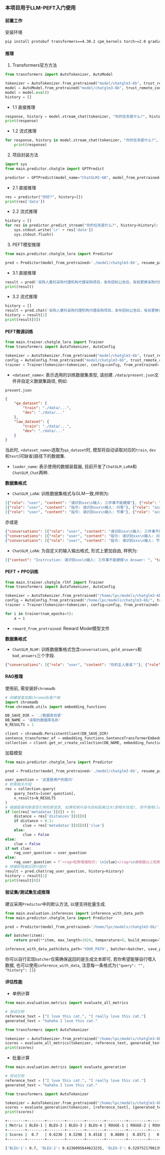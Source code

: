 ### 本项目用于LLM-PEFT入门使用

#### 前置工作

安装环境

```bash
pip install protobuf transformers==4.30.2 cpm_kernels torch>=2.0 gradio mdtex2html sentencepiece accelerate
```

#### 推理

1. Transformers官方方法

```python
from transformers import AutoTokenizer, AutoModel

tokenizer = AutoTokenizer.from_pretrained("model/chatglm3-6b", trust_remote_code=True)
model = AutoModel.from_pretrained("model/chatglm3-6b", trust_remote_code=True).half().cuda()
model = model.eval()
history = []
```

- 1.1 直接推理

```python
response, history = model.stream_chat(tokenizer, "你的任务是什么?", history=history)
print(response)
```

- 1.2 流式推理

```python
for response, history in model.stream_chat(tokenizer, "你的任务是什么?", history=history):
    print(response)
```

2. 项目封装方法

```python
import sys
from main.predictor.chatglm import GPTPredict

predictor = GPTPredict(model_name="ChatGLM2-6B", model_from_pretrained="model/chatglm3-6b")
```

- 2.1 直接推理

```python
res = predictor("你好?", history=[])
print(res['data'])
```

- 2.2 流式推理

```python
history = []
for res in predictor.predict_stream("你的任务是什么?", history=history):
    sys.stdout.write('\r' + res['data'])
    sys.stdout.flush()
```

3. PEFT模型推理

```python
from main.predictor.chatglm_lora import Predictor

pred = Predictor(model_from_pretrained='./model/chatglm3-6b', resume_path='./save_model/RAG/ChatGLM_44136')
```

- 3.1 直接推理

```python
result = pred('采购人委托采购代理机构代理采购项目，发布招标公告后，有权更换采购代理机构吗?', max_length=512)
print(result)
```

- 3.2 流式推理

```python
history = []
result = pred.chat('采购人委托采购代理机构代理采购项目，发布招标公告后，有权更换采购代理机构吗?', max_length=3000, history=history)
history = result[1]
print(result[0])
```

#### PEFT微调训练

```python
from main.trainer.chatglm_lora import Trainer
from transformers import AutoTokenizer, AutoConfig

tokenizer = AutoTokenizer.from_pretrained("model/chatglm3-6b", trust_remote_code=True)
config = AutoConfig.from_pretrained("model/chatglm3-6b", trust_remote_code=True)
trainer = Trainer(tokenizer=tokenizer, config=config, from_pretrained='./model/chatglm3-6b', loader_name='ChatGLM_Chat', data_path='<dataset_name></dataset_name>', max_length=3600, batch_size=1, task_name='<dataset_name>')
```

- `<dataset_name>`: 表示选用的训练数据集类型, 请创建`./data/present.json`文件并自定义数据集路径, 例如:

`present.json`

```json
{
    "qa_dataset": {
        "train": "./data/...",
        "dev": "./data/..."
    },
    "law_dataset": {
        "train": "./data/...",
        "dev": "./data/..."
    }
}
```

当此时, `<dataset_name>`选取为`qa_dataset`时, 模型将自动读取对应的`train`, `dev`和`test`(可缺省)路径下的数据集.

- `loader_name`: 表示使用的数据装载器, 目前开发了`ChatGLM_LoRA`和`ChatGLM_Chat`两种.

**数据集格式**

- `ChatGLM_LoRA`: 训练数据集格式与GLM一致,样例为:

```json
[{"role": "user", "content": "请识别xxx\n输入: 三件事不能硬撑"}, {"role": "assistant", "content": "好的, 答案是xxx"}]
[{"role": "user", "content": "指令: 请识别xxx\n输入: 问答"}, {"role": "assistant", "content": "好的, 答案是xxx"}]
[{"role": "user", "content": "指令: 请识别xxx\n输入: 节奏"}, {"role": "assistant", "content": "好的, 答案是xxx"}]
```

亦或是

```json
{"conversations": [{"role": "user", "content": "请识别xxx\n输入: 三件事不能硬撑"}, {"role": "assistant", "content": "好的, 答案是xxx"}]}
{"conversations": [{"role": "user", "content": "指令: 请识别xxx\n输入: 问答"}, {"role": "assistant", "content": "好的, 答案是xxx"}]}
{"conversations": [{"role": "user", "content": "指令: 请识别xxx\n输入: 节奏"}, {"role": "assistant", "content": "好的, 答案是xxx"}]}
```

- `ChatGLM_LoRA`: 为自定义的输入输出格式, 形式上更加自由, 样例为:

```json
[{"context": "Instrcution: 请识别xxx\n输入: 三件事不能硬撑\n Answer: ", "target": "好的, 答案是xxx\n"}]
```

#### PEFT + PPO训练

```python
from main.trainer.chatglm_rlhf import Trainer
from transformers import AutoTokenizer, AutoConfig

tokenizer = AutoTokenizer.from_pretrained("/home/lpc/models/chatglm3-6b/", trust_remote_code=True)
config = AutoConfig.from_pretrained("/home/lpc/models/chatglm3-6b/", trust_remote_code=True)
trainer = Trainer(tokenizer=tokenizer, config=config, from_pretrained='/home/lpc/models/chatglm3-6b/', reward_from_pretrained='/home/lpc/models/text2vec-base-chinese/', loader_name='ChatGLM_RLHF', data_path='ID', max_length=1200, batch_size=2, task_name='ID')

for i in trainer(num_epochs=5):
    a = i
```

- `reward_from_pretrained`: Reward Model模型文件

**数据集格式**

- `ChatGLM_RLHF`: 训练数据集格式包含`conversations`, `gold_answers`和`bad_answers`三个字段.

```json
{"conversations": [{"role": "user", "content": "你的主人是谁？"}, {"role": "assistant", "content": "张三是我的主人。"}], "gold_answers": ["张三是我的主人。"], "bad_answers": ["我没有主人", "我不知道", "我没有真正的主人", "我是人工智能没有主人"]}
```

#### RAG推理

使用前, 需安装好`chromadb`

```python
# 创建或者加载chromadb客户端
import chromadb
from chromadb.utils import embedding_functions

DB_SAVE_DIR = './数据库目录'
DB_NAME = '读取的数据库名称'
N_RESULTS = 1

client = chromadb.PersistentClient(DB_SAVE_DIR)
sentence_transformer_ef = embedding_functions.SentenceTransformerEmbeddingFunction(model_name="DMetaSoul/sbert-chinese-general-v2")
collection = client.get_or_create_collection(DB_NAME, embedding_function=sentence_transformer_ef, metadata={"hnsw:space": "cosine"})
```

加载模型

```python
from main.predictor.chatglm_lora import Predictor

pred = Predictor(model_from_pretrained='./model/chatglm3-6b', resume_path='./save_model/RAG/ChatGLM_44136')
```

```python
user_question = '这里是用户的提问'
# 检索相关片段
res = collection.query(
    query_texts=[user_question],
    n_results=N_RESULTS
)
# 根据距离判断是否引用检索信息, 如果检索片段与目标距离过大(即相关性低), 则不使用clue
if len(res['metadatas'][0]) > 0:
    distance = res['distances'][0][0]
    if distance < 0.1:
        clue = res['metadatas'][0][0]['clue']
    else:
        clue = False
else:
    clue = False
if not clue:
    rag_user_question = user_question
else:
    rag_user_question = f'<rag>检索增强知识: \n{clue}</rag>\n请根据以上检索增强知识回答以下问题\n{user_question}'
# 拼接好线索后进行提问
result = pred.chat(rag_user_question, history=history)
history = result[1]
print(result[0])
```

#### 验证集/测试集生成推理

建议采用`Predictor`中的默认方法, 以便支持批量生成.

```python
from main.evaluation.inferences import inference_with_data_path
from main.predictor.chatglm_lora import Predictor

pred = Predictor(model_from_pretrained='/home/lpc/models/chatglm3-6b/', resume_path='./save_model/ChatGLM_LoRA')

def batcher(item):
    return pred(**item, max_length=1024, temperature=0, build_message=True)

inference_with_data_path(data_path='YOUR_PATH', batcher=batcher, save_path='./outputs.txt', batch_size=4)
```

你可以自行实现`batcher`仅需确保返回的是生成文本即可,
若你希望能够自行喂入数据, 也可以使用`inference_with_data`, 注意每一条格式为`{"query": "", "history": []}`

#### 评估性能

- 单例计算

```python
from main.evaluation.metrics import evaluate_all_metrics

# 测试示例
reference_text = ["I love this cat.", "I really love this cat."]
generated_text = "hahaha I love this cat."

from transformers import AutoTokenizer

tokenizer = AutoTokenizer.from_pretrained("/home/lpc/models/chatglm3-6b/", trust_remote_code=True)
scores = evaluate_all_metrics(tokenizer, reference_text, generated_text, intensive=False) # 如果是中文请将intensive设置为True
print(scores)
```

- 批量计算

```python
from main.evaluation.metrics import evaluate_generation

# 测试示例
reference_text = ["I love this cat.", "I really love this cat."]
generated_text = "hahaha I love this cat."

from transformers import AutoTokenizer

tokenizer = AutoTokenizer.from_pretrained("/home/lpc/models/chatglm3-6b/", trust_remote_code=True)
scores = evaluate_generation(tokenizer, [reference_text], [generated_text], intensive=False) # 如果是中文请将intensive设置为True
print(scores)
```

```bash
+--------+--------+--------+--------+--------+---------+---------+---------+---------+---------+--------+--------+
| Metric | BLEU-1 | BLEU-2 | BLEU-3 | BLEU-4 | ROUGE-1 | ROUGE-2 | ROUGE-3 | ROUGE-4 | ROUGE-L | METEOR |  TER   |
+--------+--------+--------+--------+--------+---------+---------+---------+---------+---------+--------+--------+
| Scores |  0.7   | 0.6236 | 0.5298 | 0.4518 |  0.8889 |  0.8571 |   0.8   |  0.6667 |  0.8889 | 0.958  | 0.3043 |
+--------+--------+--------+--------+--------+---------+---------+---------+---------+---------+--------+--------+

{'BLEU-1': 0.7, 'BLEU-2': 0.6236095644623235, 'BLEU-3': 0.5297521706139517, 'BLEU-4': 0.4518010018049224, 'ROUGE-1': 0.888888888888889, 'ROUGE-2': 0.8571428571428571, 'ROUGE-3': 0.8, 'ROUGE-4': 0.6666666666666666, 'ROUGE-L': 0.888888888888889, 'METEOR': 0.9579668787425148, 'TER': 0.30434782608695654}
```